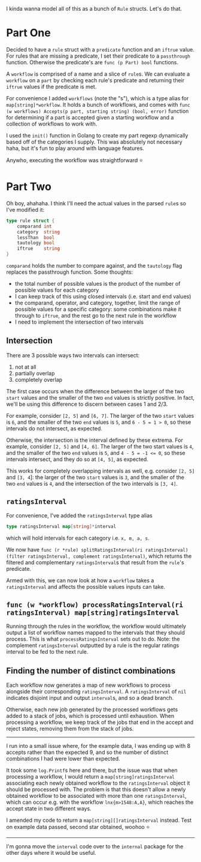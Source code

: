 I kinda wanna model all of this as a bunch of `Rule` structs. Let's do that.

# Part One

Decided to have a `rule` struct with a `predicate` function and an `iftrue` value. For rules that are missing a predicate, I set their predicate to a `passthrough` function. Otherwise the predicate's are `func (p Part) bool` functions.

A `workflow` is comprised of a name and a slice of `rule`s. We can evaluate a `workflow` on a `part` by checking each rule's predicate and returning their `iftrue` values if the predicate is met.

For convenience I added `workflows` (note the "s"), which is a type alias for `map[string]*workflow`. It holds a bunch of workflows, and comes with `func (w workflows) Accepts(p part, starting string) (bool, error)` function for determining if a part is accepted given a starting workflow and a collection of workflows to work with.

I used the `init()` function in Golang to create my part regexp dynamically based off of the categories I supply. This was absolutely not necessary haha, but it's fun to play around with language features.

Anywho, executing the workflow was straightforward ⭐

# Part Two

Oh boy, ahahaha. I think I'll need the actual values in the parsed `rule`s so I've modified it:

```go
type rule struct {
	comparand int
	category  string
	lessThan  bool
	tautology bool
	iftrue    string
}
```

`comparand` holds the number to compare against, and the `tautology` flag replaces the passthrough function. Some thoughts:

- the total number of possible values is the product of the number of possible values for each category
- I can keep track of this using closed intervals (i.e. start and end values)
- the comparand, operator, and category, together, limit the range of possible values for a specific category: some combinations make it through to `iftrue`, and the rest go to the next rule in the workflow
- I need to implement the intersection of two intervals

## Intersection

There are 3 possible ways two intervals can intersect:

1. not at all
2. partially overlap
3. completely overlap

The first case occurs when the difference between the larger of the two `start` values and the smaller of the two `end` values is strictly positive. In fact, we'll be using this difference to discern between cases 1 and 2/3.

For example, consider `[2, 5]` and `[6, 7]`. The larger of the two `start` values is `6`, and the smaller of the two `end` values is `5`, and `6 - 5 = 1 > 0`, so these intervals do not intersect, as expected.

Otherwise, the intersection is the interval defined by these extrema. For example, consider `[2, 5]` and `[4, 6]`. The larger of the two start values is `4`, and the smaller of the two `end` values is `5`, and `4 - 5 = -1 <= 0`, so these intervals intersect, and they do so at `[4, 5]`, as expected.

This works for completely overlapping intervals as well, e.g. consider `[2, 5]` and `[3, 4`]: the larger of the two `start` values is `3`, and the smaller of the two `end` values is `4`, and the intersection of the two intervals is `[3, 4]`.

## `ratingsInterval`

For convenience, I've added the `ratingsInterval` type alias

```go
type ratingsInterval map[string]*interval
```

which will hold intervals for each category i.e. `x, m, a, s`.

We now have `func (r *rule) splitRatingsInterval(ri ratingsInterval) (filter ratingsInterval, complement ratingsInterval)`, which returns the filtered and complementary `ratingsInterval`s that result from the `rule`'s predicate.

Armed with this, we can now look at how a `workflow` takes a `ratingsInterval` and affects the possible values inputs can take.

## `func (w *workflow) processRatingsInterval(ri ratingsInterval) map[string]ratingsInterval`

Running through the rules in the workflow, the workflow would ultimately output a list of workflow names mapped to the intervals that they should process. This is what `processRatingsInterval` sets out to do. Note: the complement `ratingsInterval` outputted by a rule is the regular ratings interval to be fed to the next rule.

## Finding the number of distinct combinations

Each workflow now generates a map of new workflows to process alongside their corresponding `ratingsInterval`. A `ratingsInterval` of `nil` indicates disjoint input and output `interval`s, and so a dead branch.

Otherwise, each new job generated by the processed workflows gets added to a stack of jobs, which is processed until exhaustion. When processing a workflow, we keep track of the jobs that end in the accept and reject states, removing them from the stack of jobs.

---

I run into a small issue where, for the example data, I was ending up with 8 accepts rather than the expected 9, and so the number of distinct combinations I had were lower than expected.

It took some `log.Printf`s here and there, but the issue was that when processing a workflow, I would return a `map[string]ratingsInterval` associating each newly obtained workflow to the  `ratingsInterval` object it should be processed with. The problem is that this doesn't allow a newly obtained workflow to be associated with more than one `ratingsInterval`, which can occur e.g. with the workflow `lnx{m>1548:A,A}`, which reaches the accept state in two different ways.

I amended my code to return a `map[string][]ratingsInterval` instead. Test on example data passed, second star obtained, woohoo ⭐

---

I'm gonna move the `interval` code over to the  `internal` package for the other days where it would be useful.
